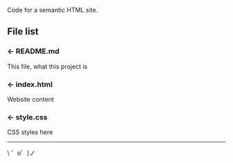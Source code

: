 Code for a semantic HTML site.

File list
------------

### ← README.md

This file, what this project is

### ← index.html

Website content

### ← style.css

CSS styles here 

-------------------

\ ゜o゜)ノ

